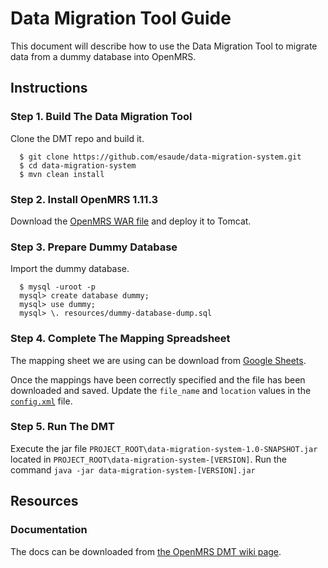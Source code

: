 # Data Migration Tool Guide

This document will describe how to use the Data Migration Tool to migrate data from a dummy database into OpenMRS.

## Instructions

### Step 1. Build The Data Migration Tool

Clone the DMT repo and build it.

````
  $ git clone https://github.com/esaude/data-migration-system.git
  $ cd data-migration-system
  $ mvn clean install
````

### Step 2. Install OpenMRS 1.11.3

Download the [OpenMRS WAR file](http://sourceforge.net/projects/openmrs/files/releases/OpenMRS_Platform_1.11.3/openmrs.war/download) and deploy it to Tomcat.

### Step 3. Prepare Dummy Database

Import the dummy database.

````
  $ mysql -uroot -p
  mysql> create database dummy;
  mysql> use dummy;
  mysql> \. resources/dummy-database-dump.sql
````

### Step 4. Complete The Mapping Spreadsheet

The mapping sheet we are using can be download from [Google Sheets](https://docs.google.com/spreadsheets/d/1ljn2hyf9Qk3IFfQWYiCmuwgJxDWn2hnzX4m2dLhR0mk/edit#gid=1416522886).

Once the mappings have been correctly specified and the file has been downloaded and saved. Update the `file_name` and `location` values in the [`config.xml`](https://github.com/esaude/data-migration-system/blob/master/src/main/resources/config.xml) file.

### Step 5. Run The DMT

Execute the jar file `PROJECT_ROOT\data-migration-system-1.0-SNAPSHOT.jar` located in `PROJECT_ROOT\data-migration-system-[VERSION]`. Run the command `java -jar data-migration-system-[VERSION].jar`

## Resources

### Documentation

The docs can be downloaded from [the OpenMRS DMT wiki page](https://wiki.openmrs.org/pages/viewpageattachments.action?pageId=80379983).

